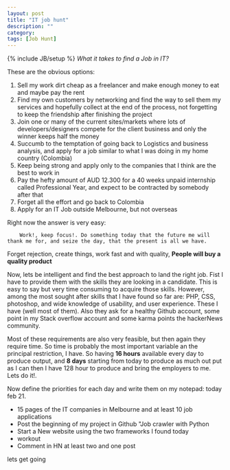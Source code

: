 ```yaml
---
layout: post
title: "IT job hunt"
description: ""
category: 
tags: [Job Hunt]
---
```

{% include JB/setup %}
_What it takes to find a Job in IT?_

These are the obvious options:
<ol>
<li>Sell my work dirt cheap as a freelancer and make enough money to eat and maybe pay the rent</li>
<li>Find my own customers by networking and find the way to sell them my services and hopefully collect at the end of the process,
not forgetting to keep the friendship after finishing the project</li>
<li>Join one or many of the current sites/markets where lots of developers/designers compete for the client  business and only the winner keeps half the money</li>
<li> Succumb to the temptation of going back to Logistics and business analysis, and apply for a job similar to what I was doing in my home country (Colombia)</li>
<li>Keep being strong and apply only to the companies that I think are the best to work in</li>
<li>Pay the hefty amount of AUD 12.300 for a 40 weeks unpaid internship called Professional Year, and expect to be contracted by somebody after that</li>
<li>Forget all the effort and go back to Colombia</li>
<li>Apply for an IT Job outside Melbourne, but not overseas</li>
</ol>

Right now the answer is very easy:

        Work!, keep focus!. Do something today that the future me will thank me for, and seize the day, that the present is all we have.

Forget rejection, create things, work fast and with quality, **People will buy a quality product**

Now, lets be intelligent and find the best approach to land the right job. 
Fist I have to provide them with the skills they are looking in a candidate. This is easy to say but very time consuming to acquire those skills. However,
among the most sought after skills that I have found so far are: PHP, CSS, photoshop, and wide knowledge of usability, and user experience.
These I have (well most of them). Also they ask for a healthy Github account, some point in my Stack overflow account and some karma points the hackerNews community. 

Most of these requirements are also very feasible, but then again they require time. So time is probably the most important variable an the principal restriction, I have. So having <strong>16 hours</strong> available every day to produce output, and <strong>8 days</strong> starting from today to produce as much out put as I can then I have 128 hour to produce and bring the employers to me. Lets do it!.

Now define the priorities for each day and write them on my notepad: today feb 21.
<ul>
 <li>15 pages of the IT companies in Melbourne and at least 10 job applications </li>
 <li>Post the beginning of my project in Github "Job crawler with Python</li>
 <li>Start a New website using the two frameworks I found today</li>
 <li>workout</li>
 <li>Comment in HN at least two and one post</li>
</ul>

lets get going

